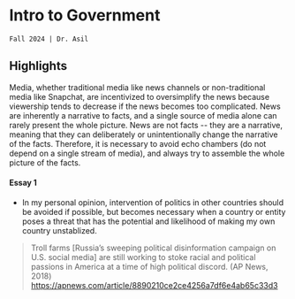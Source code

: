 # Intro to Government
`Fall 2024 | Dr. Asil`

## Highlights

Media, whether traditional media like news channels or non-traditional media like Snapchat, are incentivized to oversimplify the news because viewership tends to decrease if the news becomes too complicated.
News are inherently a narrative to facts, and a single source of media alone can rarely present the whole picture.
News are not facts -- they are a narrative, meaning that they can deliberately or unintentionally change the narrative of the facts.
Therefore, it is necessary to avoid echo chambers (do not depend on a single stream of media), and always try to assemble the whole picture of the facts.

#### Essay 1
- In my personal opinion, intervention of politics in other countries should be avoided if possible, but becomes necessary when a country or entity poses a threat that has the potential and likelihood of making my own country unstablized.

> Troll farms [Russia’s sweeping political disinformation campaign on U.S. social media] are still working to stoke racial and political passions in America at a time of high political discord.
> (AP News, 2018) https://apnews.com/article/8890210ce2ce4256a7df6e4ab65c33d3
